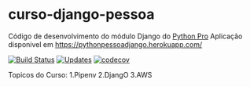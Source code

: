 # curso-django-pessoa
Código de desenvolvimento do módulo Django do [Python Pro](https://www.python.pro.br/)
Aplicação disponivel em https://pythonpessoadjango.herokuapp.com/


[![Build Status](https://travis-ci.com/pessoasnil/libpythonpessoa.svg?branch=main)](https://travis-ci.com/pessoasnil/libpythonpessoa)
[![Updates](https://pyup.io/repos/github/pessoasnil/libpythonpessoa/shield.svg)](https://pyup.io/repos/github/pessoasnil/libpythonpessoa/)
[![codecov](https://codecov.io/gh/pessoasnil/libpythonpro/branch/master/graph/badge.svg?token=W1S65KY8W0)](https://codecov.io/gh/pessoasnil/libpythonpro)

Topicos do Curso:
    1.Pipenv
    2.DjangO
    3.AWS
    













